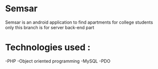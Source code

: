 # Semsar

Semsar is an android application to find apartments for college students only
this branch is for server back-end part

# Technologies used :
-PHP
-Object oriented programming
-MySQL
-PDO



